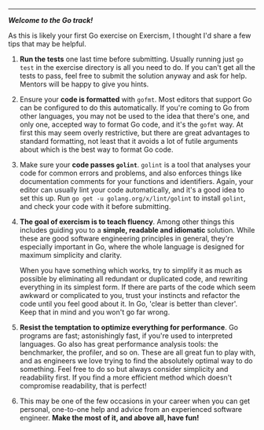 
---
***Welcome to the Go track!***

As this is likely your first Go exercise on Exercism, I thought I'd share a few tips that may be helpful.

1. **Run the tests** one last time before submitting. Usually running just `go test` in the exercise directory is all you need to do. If you can't get all the tests to pass, feel free to submit the solution anyway and ask for help. Mentors will be happy to give you hints.

2. Ensure your **code is formatted** with `gofmt`. Most editors that support Go can be configured to do this automatically. If you're coming to Go from other languages, you may not be used to the idea that there's one, and only one, accepted way to format Go code, and it's the `gofmt` way. At first this may seem overly restrictive, but there are great advantages to standard formatting, not least that it avoids a lot of futile arguments about which is the best way to format Go code.

3. Make sure your **code passes `golint`**. `golint` is a tool that analyses your code for common errors and problems, and also enforces things like documentation comments for your functions and identifiers. Again, your editor can usually lint your code automatically, and it's a good idea to set this up. Run `go get -u golang.org/x/lint/golint` to install `golint`, and check your code with it before submitting.

4. **The goal of exercism is to teach fluency**. Among other things this includes guiding you to a **simple, readable and idiomatic** solution. While these are good software engineering principles in general, they're especially important in Go, where the whole language is designed for maximum simplicity and clarity.

    When you have something which works, try to simplify it as much as possible by eliminating all redundant or duplicated code, and rewriting everything in its simplest form. If there are parts of the code which seem awkward or complicated to you, trust your instincts and refactor the code until you feel good about it. In Go, 'clear is better than clever'. Keep that in mind and you won't go far wrong.

5. **Resist the temptation to optimize everything for performance**. Go programs are fast; astonishingly fast, if you're used to interpreted languages. Go also has great performance analysis tools: the benchmarker, the profiler, and so on. These are all great fun to play with, and as engineers we love trying to find the absolutely optimal way to do something. Feel free to do so but always consider simplicity and readability first. If you find a more efficient method which doesn't compromise readability, that is perfect!

6. This may be one of the few occasions in your career when you can get personal, one-to-one help and advice from an experienced software engineer. **Make the most of it, and above all, have fun!**

